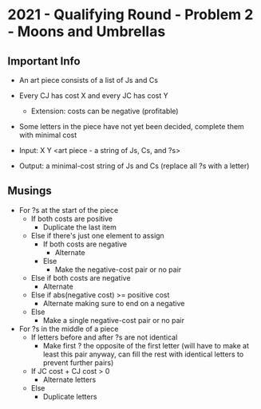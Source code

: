# 2021 - Qualifying Round - Problem 2 - Moons and Umbrellas 
## Important Info
- An art piece consists of a list of Js and Cs
- Every CJ has cost X and every JC has cost Y
  - Extension: costs can be negative (profitable)
- Some letters in the piece have not yet been decided, complete them with minimal cost


- Input: X Y <art piece - a string of Js, Cs, and ?s>
- Output: a minimal-cost string of Js and Cs (replace all ?s with a letter)


## Musings
- For ?s at the start of the piece
    - If both costs are positive
        - Duplicate the last item
    - Else if there's just one element to assign
        - If both costs are negative
            - Alternate
        - Else
            - Make the negative-cost pair or no pair
    - Else if both costs are negative
        - Alternate
    - Else if abs(negative cost) >= positive cost
        - Alternate making sure to end on a negative
    - Else
        - Make a single negative-cost pair or no pair
- For ?s in the middle of a piece
    - If letters before and after ?s are not identical
        - Make first ? the opposite of the first letter (will have to make at least this pair anyway, can fill the rest with identical letters to prevent further pairs)
    - If JC cost + CJ cost > 0
        - Alternate letters
    - Else
        - Duplicate letters
